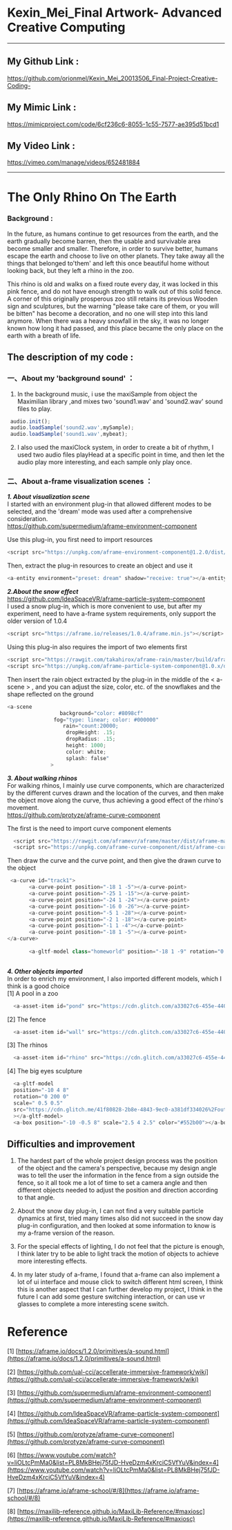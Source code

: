 # Kexin_Mei_Final Artwork- Advanced Creative Computing
***
My Github Link :
----------------------
https://github.com/orionmel/Kexin_Mei_20013506_Final-Project-Creative-Coding-

My Mimic Link :
----------------------
https://mimicproject.com/code/6cf236c6-8055-1c55-7577-ae395d51bcd1

My Video Link :
-------------------
https://vimeo.com/manage/videos/652481884

***
The Only Rhino On The Earth
=============================
### Background :
In the future, as humans continue to get resources from the earth, and the earth gradually become barren, then the usable and survivable area become smaller and smaller. Therefore, in order to survive better, humans escape the earth and choose to live on other planets. They take away all the things that belonged to'them' and left this once beautiful home without looking back, but they left a rhino in the zoo.  
  
This rhino is old and walks on a fixed route every day, it was locked in this pink fence, and do not have enough strength to walk out of this solid fence. A corner of this originally prosperous zoo still retains its previous Wooden sign and sculptures, but the warning "please take care of them, or you will be bitten" has become a decoration, and no one will step into this land anymore. When there was a heavy snowfall in the sky, it was no longer known how long it had passed, and this place became the only place on the earth with a breath of life.

The description of my code :
-------------------------------
### 一、About my 'background sound' ：
1. In the background music, i use the maxiSample from object the Maximilian library ,and mixes two 'sound1.wav' and 'sound2.wav' sound files to play.

```javascript
 audio.init(); 
 audio.loadSample('sound2.wav',mySample);
 audio.loadSample('sound1.wav',mybeat);
```

2. I also used the maxiClock system, in order to create a bit of rhythm, I used two audio files playHead at a specific point in time, and then let the audio play more interesting, and each sample only play once.

### 二、About a-frame visualization scenes ：
***1. About  visualization scene***  
I started with an environment plug-in that allowed different modes to be selected, and the 'dream' mode was used after a comprehensive consideration.  
https://github.com/supermedium/aframe-environment-component

Use this plug-in, you first need to import resources  

```javascript
<script src="https://unpkg.com/aframe-environment-component@1.2.0/dist/aframe-environment-component.min.js"></script>
```
Then, extract the plug-in resources to create an object and use it  

```javascript
<a-entity environment="preset: dream" shadow="receive: true"></a-entity>
```
***2.About the snow effect***    
https://github.com/IdeaSpaceVR/aframe-particle-system-component  
I used a snow plug-in, which is more convenient to use, but after my experiment, need to have a-frame system requirements, only support the older version of 1.0.4

```javascript
<script src="https://aframe.io/releases/1.0.4/aframe.min.js"></script>
```

Using this plug-in also requires the import of two elements first  

```javascript
<script src="https://rawgit.com/takahirox/aframe-rain/master/build/aframe-rain.min.js"></script>
<script src="https://unpkg.com/aframe-particle-system-component@1.0.x/dist/aframe-particle-system-component.min.js"></script>
```

Then insert the rain object extracted by the plug-in in the middle of the < a-scene > </a-scene >, and you can adjust the size, color, etc. of the snowflakes and the shape reflected on the ground 

```javascript
<a-scene
                 background="color: #8098cf"
               fog="type: linear; color: #000000"
                  rain="count:20000;
                   dropHeight: .15;
                   dropRadius: .15;
                   height: 1000;
                   color: white;
                   splash: false"
              >
```  

***3. About walking rhinos***    
For walking rhinos, I mainly use curve components, which are characterized by the different curves drawn and the location of the curves, and then make the object move along the curve, thus achieving a good effect of the rhino's movement.  
https://github.com/protyze/aframe-curve-component

The first is the need to import curve component elements  

```javascript
  <script src="https://rawgit.com/aframevr/aframe/master/dist/aframe-master.min.js"></script>
  <script src="https://unpkg.com/aframe-curve-component/dist/aframe-curve-component.min.js"></script>
```

Then draw the curve and the curve point, and then give the drawn curve to the object  

```javascript
 <a-curve id="track1">
       <a-curve-point position="-18 1 -5"></a-curve-point>
       <a-curve-point position="-25 1 -15"></a-curve-point>
       <a-curve-point position="-24 1 -24"></a-curve-point>
       <a-curve-point position="-16 0 -26"></a-curve-point>
       <a-curve-point position="-5 1 -28"></a-curve-point>
       <a-curve-point position="-2 1 -18"></a-curve-point>
       <a-curve-point position="-1 1 -4"></a-curve-point>
       <a-curve-point position="-18 1 -5"></a-curve-point>
</a-curve>
      
       <a-gltf-model class="homeworld" position="-18 1 -9" rotation="0 180 0" scale="2 2 2" src="#rhino"  alongpath="curve: #track1; loop:true; dur:25000; triggers: #point1; rotate: true;" animation-mixer="clip: Armature|walk; duration: 4"></a-gltf-model>
    
```

***4. Other objects imported***   
In order to enrich my environment, I also imported different models, which I think is a good choice  
[1] A pool in a zoo   
```javascript
  <a-asset-item id="pond" src="https://cdn.glitch.com/a33027c6-455e-4408-9565-fbf6fcae10c0%2Fout (7).glb?v=1585263357622" response-type="arraybuffer"></a-asset-item>
```
[2] The fence  
```javascript
  <a-asset-item id="wall" src="https://cdn.glitch.com/a33027c6-455e-4408-9565-fbf6fcae10c0%2Ffence.glb?v=1585209639560" response-type="arraybuffer"></a-asset-item>
```
[3] The rhinos  
```javascript
  <a-asset-item id="rhino" src="https://cdn.glitch.com/a33027c6-455e-4408-9565-fbf6fcae10c0%2Fout (5).glb?v=1584993963933" response-type="arraybuffer"></a-asset-item>
```
[4] The big eyes sculpture
```javascript
  <a-gltf-model
  position="-10 4 8"
  rotation="0 200 0"
  scale=" 0.5 0.5"
  src="https://cdn.glitch.me/41f80828-2b8e-4843-9ec0-a381df334026%2Fout.glb?v=1635521638264"
  ></a-gltf-model>
  <a-box position="-10 -0.5 8" scale="2.5 4 2.5" color="#552b00"></a-box>
```
Difficulties and improvement
-----------------------------
1. The hardest part of the whole project design process was the position of the object and the camera's perspective, because my design angle was to tell the user the information in the fence from a sign outside the fence, so it all took me a lot of time to set a camera angle and then different objects needed to adjust the position and direction according to that angle.  
 
2. About the snow day plug-in, I can not find a very suitable particle dynamics at first, tried many times also did not succeed in the snow day plug-in configuration, and then looked at some information to know is my a-frame version of the reason.    

3. For the special effects of lighting, I do not feel that the picture is enough, I think later try to be able to light track the motion of objects to achieve more interesting effects.
    
4. In my later study of a-frame, I found that a-frame can also implement a lot of ui interface and mouse click to switch different html screen, I think this is another aspect that I can further develop my project, I think in the future I can add some gesture switching interaction, or can use vr glasses to complete a more interesting scene switch.

Reference
===========
[1] [https://aframe.io/docs/1.2.0/primitives/a-sound.html](https://aframe.io/docs/1.2.0/primitives/a-sound.html)

[2] [https://github.com/ual-cci/accellerate-immersive-framework/wiki](https://github.com/ual-cci/accellerate-immersive-framework/wiki)

[3] [https://github.com/supermedium/aframe-environment-component](https://github.com/supermedium/aframe-environment-component)

[4] [https://github.com/IdeaSpaceVR/aframe-particle-system-component](https://github.com/IdeaSpaceVR/aframe-particle-system-component)

[5] [https://github.com/protyze/aframe-curve-component](https://github.com/protyze/aframe-curve-component)

[6] [https://www.youtube.com/watch?v=liOLtcPmMa0&list=PL8MkBHej75fJD-HveDzm4xKrciC5VfYuV&index=4](https://www.youtube.com/watch?v=liOLtcPmMa0&list=PL8MkBHej75fJD-HveDzm4xKrciC5VfYuV&index=4)

[7] [https://aframe.io/aframe-school/#/8](https://aframe.io/aframe-school/#/8)

[8] [https://maxilib-reference.github.io/MaxiLib-Reference/#maxiosc](https://maxilib-reference.github.io/MaxiLib-Reference/#maxiosc)

